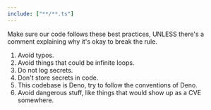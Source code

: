 ```yaml
---
include: ["**/**.ts"]
---
```


Make sure our code follows these best practices, UNLESS there's a comment explaining why it's okay to break the rule.

1. Avoid typos.
2. Avoid things that could be infinite loops.
3. Do not log secrets.
4. Don't store secrets in code.
5. This codebase is Deno, try to follow the conventions of Deno.
6. Avoid dangerous stuff, like things that would show up as a CVE somewhere.
